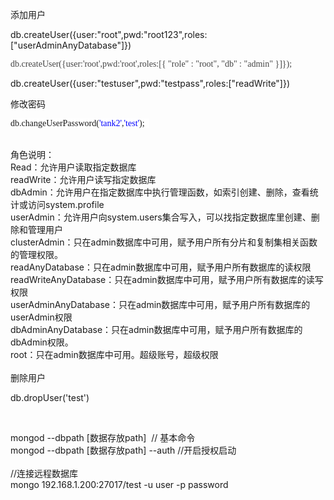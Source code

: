 添加用户<br />
<p>
	db.createUser({user:"root",pwd:"root123",roles:["userAdminAnyDatabase"]})
</p>
<p>
	<span style="color:#454545;font-family:&quot;font-size:16px;white-space:normal;background-color:#FFFFFF;">db.createUser({user:'root',pwd:'root',roles:[{ "role" : "root", "db" : "admin" }]});</span>
</p>
<p>
	db.createUser({user:"testuser",pwd:"testpass",roles:["readWrite"]})
</p>
<p>
	修改密码
</p>
<p>
	<span style="margin:0px;padding:0px;border:0px;outline:0px;vertical-align:baseline;background:0px 0px #FFFFFF;font-family:Consolas, &quot;white-space:normal;">db.changeUserPassword(</span><span class="string" style="margin:0px;padding:0px;border:0px;outline:0px;vertical-align:baseline;background:0px 0px #FFFFFF;color:#0000FF;font-family:Consolas, &quot;white-space:normal;">'tank2'</span><span style="margin:0px;padding:0px;border:0px;outline:0px;vertical-align:baseline;background:0px 0px #FFFFFF;font-family:Consolas, &quot;white-space:normal;">,</span><span class="string" style="margin:0px;padding:0px;border:0px;outline:0px;vertical-align:baseline;background:0px 0px #FFFFFF;color:#0000FF;font-family:Consolas, &quot;white-space:normal;">'test'</span><span style="margin:0px;padding:0px;border:0px;outline:0px;vertical-align:baseline;background:0px 0px #FFFFFF;font-family:Consolas, &quot;white-space:normal;">);&nbsp;&nbsp;</span> 
</p>
<br />
角色说明：&nbsp;<br />
Read：允许用户读取指定数据库&nbsp;<br />
readWrite：允许用户读写指定数据库&nbsp;<br />
dbAdmin：允许用户在指定数据库中执行管理函数，如索引创建、删除，查看统计或访问system.profile&nbsp;<br />
userAdmin：允许用户向system.users集合写入，可以找指定数据库里创建、删除和管理用户&nbsp;<br />
clusterAdmin：只在admin数据库中可用，赋予用户所有分片和复制集相关函数的管理权限。&nbsp;<br />
readAnyDatabase：只在admin数据库中可用，赋予用户所有数据库的读权限&nbsp;<br />
readWriteAnyDatabase：只在admin数据库中可用，赋予用户所有数据库的读写权限&nbsp;<br />
userAdminAnyDatabase：只在admin数据库中可用，赋予用户所有数据库的userAdmin权限&nbsp;<br />
dbAdminAnyDatabase：只在admin数据库中可用，赋予用户所有数据库的dbAdmin权限。&nbsp;<br />
root：只在admin数据库中可用。超级账号，超级权限<br />
<br />
删除用户<br />
<p>
	db.dropUser('test')
</p>
<p>
	<br />
</p>
mongod --dbpath [数据存放path]&nbsp; // 基本命令<br />
mongod --dbpath [数据存放path] --auth //开启授权启动<br />
<br />
//连接远程数据库<br />
mongo 192.168.1.200:27017/test -u user -p password<br />
<br />